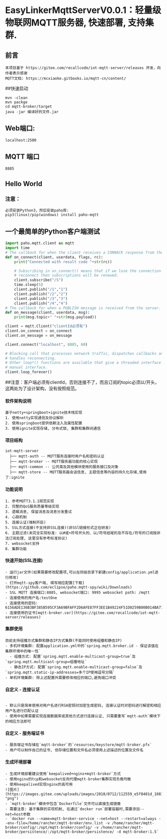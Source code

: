 # EasyLinkerMqttServerV0.0.1：轻量级物联网MQTT服务器, 快速部署, 支持集群.
## 前言

```
本项目基于 https://gitee.com/recallcode/iot-mqtt-server/releases 开发，向作者表示感谢
MQTT文档: https://mcxiaoke.gitbooks.io/mqtt-cn/content/
```
##快速启动
```sbtshell
mvn -clean
mvn packge
cd mqtt-broker/target
java -jar 编译好的文件.jar
```
## Web端口:
```localhost:2580```
## MQTT  端口
```sbtshell
8885
```
## Hello World
### 注意：
```
必须安装Python3，然后安装paho库:
pip3(linux)/pip(windows) install paho-mqtt
```
## 一个最简单的Python客户端测试
```python
import paho.mqtt.client as mqtt
import time
# The callback for when the client receives a CONNACK response from the server.
def on_connect(client, userdata, flags, rc):
    print("Connected with result code "+str(rc))

    # Subscribing in on_connect() means that if we lose the connection and
    # reconnect then subscriptions will be renewed.
    client.subscribe("/S")
    time.sleep(5)
    client.publish("/1","1")
    client.publish("/2","2")
    client.publish("/3","3")
    client.publish("/4","4")
# The callback for when a PUBLISH message is received from the server.
def on_message(client, userdata, msg):
    print(msg.topic+" "+str(msg.payload))

client = mqtt.Client("clientId必须有")
client.on_connect = on_connect
client.on_message = on_message

client.connect("localhost", 8885, 60)

# Blocking call that processes network traffic, dispatches callbacks and
# handles reconnecting.
# Other loop*() functions are available that give a threaded interface and a
# manual interface.
client.loop_forever()
```
##注意：客户端必须有clientId，否则连接不了，而且订阅的topic必须以/开头，这两处为了设计架构，没有按照规范。
#### 软件架构说明
```sbtshell
基于netty+springboot+ignite技术栈实现
1. 使用netty实现通信及协议解析
2. 使用springboot提供依赖注入及属性配置
3. 使用ignite实现存储, 分布式锁, 集群和集群间通信

```

#### 项目结构
```
iot-mqtt-server
  ├── mqtt-auth -- MQTT服务连接时用户名和密码认证
  ├── mqtt-broker -- MQTT服务器功能的核心实现
  ├── mqtt-common -- 公共类及其他模块使用的服务接口及对象
  ├── mqtt-store -- MQTT服务器会话信息, 主题信息等内容的持久化存储,使用了:ignite
```
#### 功能说明
```
1. 参考MQTT3.1.1规范实现
2. 完整的QoS服务质量等级实现
3. 遗嘱消息, 保留消息及消息分发重试
4. 心跳机制
5. 连接认证(强制开启)
5. SSL方式连接(不支持非SSL连接)(非SSl链接形式正在研发)
6. 主题过滤(未完全实现标准: 以#或+符号开头的、以/符号结尾的及不存在/符号的订阅按非法订阅处理, 这里没有参考标准协议)
7. websocket支持
8. 集群功能
```


#### 快速开始(SSL连接)
```sbtshell
- 运行jar文件(如果需要修改配置项,可以在同级目录下新建config/application.yml进行修改)
- 打开mqtt-spy客户端, 填写相应配置[下载](https://github.com/eclipse/paho.mqtt-spy/wiki/Downloads)
- SSL MQTT 连接端口:8885, websocket端口: 9995 websocket path: /mqtt
- 连接使用的用户名:testOne
- 连接使用的密码: 6156ADE136B3BF385B595CF3A69BFAFF2D6AFE87FF3EE1B49224F51D0259B00B014BA7771064E9F46CBF67F27780AABCCC1C252142397FEE8316A91CB0C52176
- 连接使用的证书[mqtt-broker.cer](https://gitee.com/recallcode/iot-mqtt-server/releases)
```

#### 集群使用
```sbtshell
目前支持组播方式集群和静态IP方式集群(不能同时使用组播和静态IP)
- 多机环境集群: 配置application.yml中的`spring.mqtt.broker.id - 保证该值在集群环境中的唯一性`
  - 组播方式: 配置`spring.mqtt.enable-multicast-group=true`及`spring.mqtt.multicast-group=组播地址`
  - 静态IP方式: 配置`spring.mqtt.enable-multicast-group=false`及`spring.mqtt.static-ip-addresses=多个IP使用逗号分隔`
- 单机环境集群: 除上述配置外需要修改相应的端口,避免端口冲突
```

#### 自定义 - 连接认证
```sbtshell

- 默认只是简单使用对用户名进行RSA密钥对加密生成密码, 连接认证时对密码进行解密和相应用户名进行匹配认证
- 使用中如果需要实现连接数据库或其他方式进行连接认证, 只需要重写`mqtt-auth`模块下的相应方法即可

```

#### 自定义 - 服务端证书
```sbtshell
- 服务端证书存储在`mqtt-broker`的`resources/keystore/mqtt-broker.pfx`
- 用户可以制作自己的证书, 但存储位置和文件名必须使用上述描述的位置及文件名

```

#### 生成环境部署
```sbtshell
- 生成环境部署建议使用`keepalived+nginx+mqtt-broker`方式
- 使用nginx的tcp和websocket反向代理mqtt-broker集群实现负载均衡
- 使用keepalived实现nginx的高可用    
![图片](https://images.gitee.com/uploads/images/2018/0712/112559_e5f8401d_1081719.png "png")
- `mqtt-broker`模块中包含`Dockerfile`文件可以直接生成镜像
- 需要注意: 基于集群的实现机制, 在通过`docker run`部署容器时,需要添加--net=host参数
- `docker run --name=mqtt-broker-service --net=host --restart=always --env-file=/home/rancher/mqtt-broker/env.list -v /home/rancher/mqtt-broker/config/:/opt/mqtt-broker/config/ -v /home/rancher/mqtt-broker/persistence/:/opt/mqtt-broker/persistence/ -d mqtt-broker:1.5`

```
